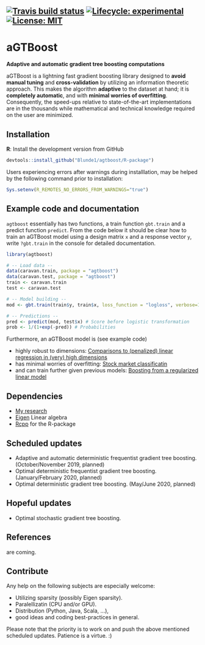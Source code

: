<!-- badges: start -->
[![Travis build status](https://travis-ci.org/Blunde1/gbtorch.svg?branch=master)](https://travis-ci.org/Blunde1/gbtorch)
[![Lifecycle: experimental](https://img.shields.io/badge/lifecycle-experimental-orange.svg)](https://www.tidyverse.org/lifecycle/#experimental)
[![License:
MIT](https://img.shields.io/badge/License-MIT-yellow.svg)](https://opensource.org/licenses/MIT)
---------

# aGTBoost

**Adaptive and automatic gradient tree boosting computations**

aGTBoost is a lightning fast gradient boosting library designed to **avoid manual tuning** and **cross-validation** by utilizing an information theoretic approach.
This makes the algorithm **adaptive** to the dataset at hand; it is **completely automatic**, and with **minimal worries of overfitting**.
Consequently, the speed-ups relative to state-of-the-art implementations are in the thousands while mathematical and technical knowledge required on the user are minimized.


## Installation

**R**: Install the development version from GitHub
```r
devtools::install_github("Blunde1/agtboost/R-package")
```
Users experiencing errors after warnings during installlation, may be helped by the following command prior to installation:

```r
Sys.setenv(R_REMOTES_NO_ERRORS_FROM_WARNINGS="true")
```

## Example code and documentation

`agtboost` essentially has two functions, a train function `gbt.train` and a predict function `predict`.
From the code below it should be clear how to train an aGTBoost model using a design matrix `x` and a response vector `y`, write `?gbt.train` in the console for detailed documentation. 
```r
library(agtboost)

# -- Load data --
data(caravan.train, package = "agtboost")
data(caravan.test, package = "agtboost")
train <- caravan.train
test <- caravan.test

# -- Model building --
mod <- gbt.train(train$y, train$x, loss_function = "logloss", verbose=10)

# -- Predictions --
pred <- predict(mod, test$x) # Score before logistic transformation
prob <- 1/(1+exp(-pred)) # Probabilities
```

Furthermore, an aGTBoost model is (see example code)

- highly robust to dimensions: [Comparisons to (penalized) linear regression in (very) high dimensions](R-package/demo/high-dimensions.R)
- has minimal worries of overfitting: [Stock market classificatin](R-package/demo/stock-market-classification.R)
- and can train further given previous models: [Boosting from a regularized linear model](R-package/demo/boost-from-predictions.R)



## Dependencies

- [My research](https://berentlunde.netlify.com/) 
- [Eigen](http://eigen.tuxfamily.org/index.php?title=Main_Page) Linear algebra
- [Rcpp](https://github.com/RcppCore/Rcpp) for the R-package

## Scheduled updates

- Adaptive and automatic deterministic frequentist gradient tree boosting. (October/November 2019, planned)
- Optimal deterministic frequentist gradient tree boosting. (January/February 2020, planned)
- Optimal deterministic gradient tree boosting. (May/June 2020, planned)

## Hopeful updates

- Optimal stochastic gradient tree boosting.

## References
are coming.

## Contribute

Any help on the following subjects are especially welcome:

- Utilizing sparsity (possibly Eigen sparsity).
- Paralellizatin (CPU and/or GPU).
- Distribution (Python, Java, Scala, ...),
- good ideas and coding best-practices in general.

Please note that the priority is to work on and push the above mentioned scheduled updates. Patience is a virtue. :)
